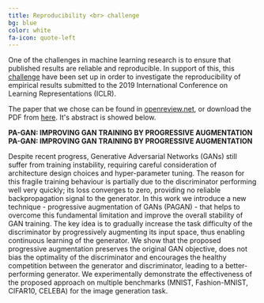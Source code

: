 ```yaml
---
title: Reproducibility <br> challenge
bg: blue
color: white
fa-icon: quote-left
---
```

<p style='text-align: justify;'>

One of the challenges in machine learning research is to ensure that published results are reliable and reproducible. In support of this, this [challenge](https://github.com/reproducibility-challenge/iclr_2019) have been set up in order to investigate the reproducibility of empirical results submitted to the 2019 International Conference on Learning Representations (ICLR).

<!-- The rapidly developing field of deep learning is concerned with questions surrounding how we can best learn meaningful and useful representations of data. ICLR takes a broad view of the field and includes topics such as feature learning, metric learning, compositional modeling, structured prediction, reinforcement learning, and issues regarding large-scale learning and non-convex optimization. -->

The paper that we chose can be found in [openreview.net](https://openreview.net/pdf?id=ByeNFoRcK7), or download the PDF from [here](https://openreview.net/pdf?id=ByeNFoRcK7). It's abstract is  showed below.

<strong> PA-GAN: IMPROVING GAN TRAINING BY PROGRESSIVE AUGMENTATION </strong>
**PA-GAN: IMPROVING GAN TRAINING BY PROGRESSIVE AUGMENTATION**

Despite recent progress, Generative Adversarial Networks (GANs) still suffer from training instability, requiring careful consideration of architecture design choices and hyper-parameter tuning. The reason for this fragile training behaviour is partially due to the discriminator performing well very quickly; its loss converges to zero, providing no reliable backpropagation signal to the generator. In this work we introduce a new technique - progressive augmentation of GANs (PAGAN) - that helps to overcome this fundamental limitation and improve the overall stability of GAN training. The key idea is to gradually increase the task difficulty of the discriminator by progressively augmenting its input space, thus enabling continuous learning of the generator. We show that the proposed progressive augmentation preserves the original GAN objective, does not bias the optimality of the discriminator and encourages the healthy competition between the generator and discriminator, leading to a better-performing generator. We experimentally demonstrate the effectiveness of the proposed approach on multiple benchmarks (MNIST, Fashion-MNIST, CIFAR10, CELEBA) for the image generation task.
</p>

<!-- If you find this work useful, please consider citing:

<i>
Daniel Fojo, Victor Campos, Xavier Giro-i-Nieto. "Comparing Fixed and Adaptive Computation Time for Recurrent Neural Networks", In International Conference on Learning Representations Workshop Track, 2018.
</i>

<pre>
@inproceedings{fojo2018repeat,
title={Comparing Fixed and Adaptive Computation Time for Recurrent Neural Networks},
author={Fojo, Daniel, and Campos, V{\'\i}ctor and Giro-i-Nieto, Xavier},
booktitle={International Conference on Learning Representations Workshop Track},
year={2018}
}
</pre> -->
